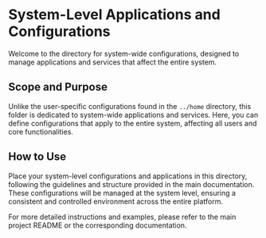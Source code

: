 # System-Level Applications and Configurations

Welcome to the directory for system-wide configurations, designed to manage applications and services that affect the entire system.

## Scope and Purpose

Unlike the user-specific configurations found in the `../home` directory, this folder is dedicated to system-wide applications and services. Here, you can define configurations that apply to the entire system, affecting all users and core functionalities.

## How to Use

Place your system-level configurations and applications in this directory, following the guidelines and structure provided in the main documentation. These configurations will be managed at the system level, ensuring a consistent and controlled environment across the entire platform.

For more detailed instructions and examples, please refer to the main project README or the corresponding documentation.

